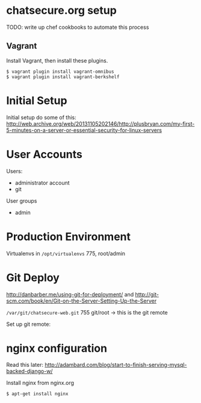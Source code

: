 # chatsecure.org setup

TODO: write up chef cookbooks to automate this process

## Vagrant

Install Vagrant, then install these plugins.

    $ vagrant plugin install vagrant-omnibus
    $ vagrant plugin install vagrant-berkshelf

# Initial Setup


Initial setup do some of this: http://web.archive.org/web/20131105202146/http://plusbryan.com/my-first-5-minutes-on-a-server-or-essential-security-for-linux-servers

# User Accounts 

Users:

* administrator account
* git

User groups

* admin

# Production Environment

Virtualenvs in `/opt/virtualenvs` 775, root/admin

# Git Deploy

http://danbarber.me/using-git-for-deployment/ and http://git-scm.com/book/en/Git-on-the-Server-Setting-Up-the-Server

`/var/git/chatsecure-web.git` 755 git/root -> this is the git remote


Set up git remote:	



# nginx configuration

Read this later: http://adambard.com/blog/start-to-finish-serving-mysql-backed-django-w/


Install nginx from nginx.org

	$ apt-get install nginx